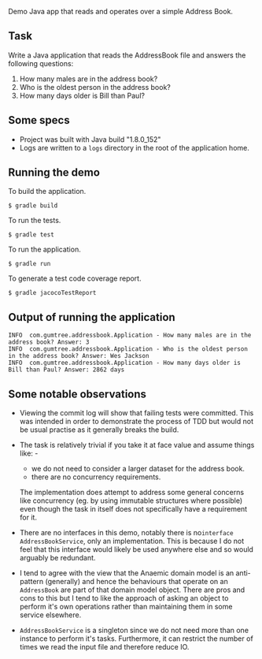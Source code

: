 Demo Java app that reads and operates over a simple Address Book.

## Task

Write a Java application that reads the AddressBook file and answers the following questions:

1. How many males are in the address book?
2. Who is the oldest person in the address book?
3. How many days older is Bill than Paul?

## Some specs

- Project was built with Java build "1.8.0_152"
- Logs are written to a `logs` directory in the root of the application home.

## Running the demo

To build the application.

```
$ gradle build
```

To run the tests.

```
$ gradle test
```

To run the application.

```
$ gradle run
```

To generate a test code coverage report.

```
$ gradle jacocoTestReport
```

## Output of running the application

```text
INFO  com.gumtree.addressbook.Application - How many males are in the address book? Answer: 3
INFO  com.gumtree.addressbook.Application - Who is the oldest person in the address book? Answer: Wes Jackson
INFO  com.gumtree.addressbook.Application - How many days older is Bill than Paul? Answer: 2862 days
```

## Some notable observations

- Viewing the commit log will show that failing tests were committed. This was intended in order to 
demonstrate the process of TDD but would not be usual practise as it generally breaks the build.

- The task is relatively trivial if you take it at face value and assume things like: -
   - we do not need to consider a larger dataset for the address book.
   - there are no concurrency requirements. 
   
  The implementation does attempt to address some general concerns like concurrency (eg. by using
   immutable structures where possible) even though the task in itself does not specifically have
    a requirement for it.

- There are no interfaces in this demo, notably there is no`interface AddressBookService`, only 
an implementation. This is because I do not feel that this interface would likely be used anywhere 
else and so would arguably be redundant.

- I tend to agree with the view that the Anaemic domain model is an anti-pattern (generally) and 
hence the behaviours that operate on an `AddressBook` are part of that domain model object. There
 are pros and cons to this but I tend to like the approach of asking an object to perform it's 
 own operations rather than maintaining them in some service elsewhere. 
 
- `AddressBookService` is a singleton since we do not need more than one instance to perform it's
 tasks. Furthermore, it can restrict the number of times we read the input file and therefore 
 reduce IO.
